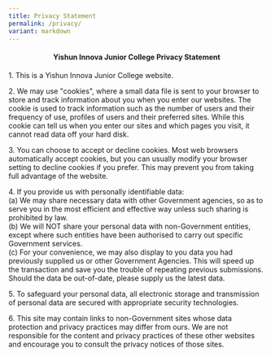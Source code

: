 ```yaml
---
title: Privacy Statement
permalink: /privacy/
variant: markdown
---
```

<center><h4><strong>Yishun Innova Junior College Privacy Statement</strong></h4></center>

<p>1.	This is a Yishun Innova Junior College website.</p>
 	 
<p>2.	We may use "cookies", where a small data file is sent to your browser to store and track information about you when you enter our websites. The cookie is used to track information such as the number of users and their frequency of use, profiles of users and their preferred sites. While this cookie can tell us when you enter our sites and which pages you visit, it cannot read data off your hard disk.</p>
 	 
<p>3.	You can choose to accept or decline cookies. Most web browsers automatically accept cookies, but you can usually modify your browser setting to decline cookies if you prefer. This may prevent you from taking full advantage of the website.</p>
 	 
<p>4.	If you provide us with personally identifiable data:<br>
(a) We may share necessary data with other Government agencies, so as to serve you in the most efficient and effective way unless such sharing is prohibited by law. <br>
(b) We will NOT share your personal data with non-Government entities, except where such entities have been authorised to carry out specific Government services. <br>
(c) For your convenience, we may also display to you data you had previously supplied us or other Government Agencies. This will speed up the transaction and save you the trouble of repeating previous submissions. Should the data be out-of-date, please supply us the latest data. </p>
 	 
<p>5.	To safeguard your personal data, all electronic storage and transmission of personal data are secured with appropriate security technologies.</p>
 	 
<p>6.	This site may contain links to non-Government sites whose data protection and privacy practices may differ from ours. We are not responsible for the content and privacy practices of these other websites and encourage you to consult the privacy notices of those sites. </p>
